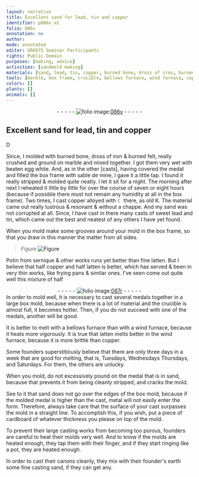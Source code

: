 ```yaml
---
layout: narrative
title: Excellent sand for lead, tin and copper
identifier: p086v_a1
folio: 086v
annotation: no
author:
mode: annotated
editor: GR8975 Seminar Participants
rights: Public Domain
purposes: [making, advice]
activities: [sandmold making]
materials: [sand, lead, tin, copper, burned bone, dross of iron, burned felt, egg white, sable de mine, ☾, K, Potin, sernique, latten, box mold, canons]
tools: [marble, box frame, crucible, bellows furnace, wind furnace, copper, box mold]
colors: []
plants: []
animals: []
---
```


 <div class="folio" align="center">- - - - - <a href="http://gallica.bnf.fr/ark:/12148/btv1b10500001g/f178.image" target="_blank"><img src="https://cu-mkp.github.io/GR8975-edition/assets/photo-icon.png" alt="folio image: " style="display:inline-block; margin-bottom:-3px;"/>086v</a> - - - - - </div> <span class="activity"></span> 

## Excellent <span class="material">sand</span> for <span class="material">lead</span>, <span class="material">tin</span> and <span class="material">copper</span>

 
 D 
 
  Since, I molded with <span class="material">burned bone</span>, <span class="material">dross of iron</span> & <span class="material">burned felt</span>, really crushed and ground on <span class="tool">marble</span> and mixed together. I got them very wet with beaten <span class="material">egg white</span>. And, as in the other [casts], having covered the medal and filled the box frame with <span class="material">sable de mine</span>, I gave it a little tap. I found it really stripped & molded quite neatly. I let it sit for a night. The morning after next I reheated it little by little for over the course of seven or eight hours (because if possible there must not remain any humidity at all in the box frame). Two times, I cast <span class="material">copper</span> alloyed with <span class="material">☾</span> there, as old <span class="material">K</span>. The material came out really lustrous & resonant & without a chappe. And my <span class="material">sand</span> was not corrupted at all. Since, I have cast in there many casts of sweet <span class="material">lead</span> and <span class="material">tin</span>, which came out the best and neatest of any others I have yet found. 
 
  When you mold make some grooves around your mold in the <span class="tool">box frame</span>, so that you draw in this manner the matter from all sides. 
 
> *Figure*
> <a href="https://drive.google.com/open?id=0B9-oNrvWdlO5dWFuOW9Db1ZjZFk" target="_blank"><img src="https://cu-mkp.github.io/GR8975-edition/assets/photo-icon.png" alt="Figure" style="display:inline-block; margin-bottom:-3px;"/></a>
 
  <span class="material">Potin</span> from <span class="material">sernique</span> & other works runs yet better than fine <span class="material">latten</span>. But I believe that half <span class="material">copper</span> and half <span class="material">latten</span> is better, which has served & been in very thin works, like frying pans & similar ones. I've seen come out quite well this mixture of half 
 <div class="folio" align="center">- - - - - <a href="http://gallica.bnf.fr/ark:/12148/btv1b10500001g/f179.image" target="_blank"><img src="https://cu-mkp.github.io/GR8975-edition/assets/photo-icon.png" alt="folio image: " style="display:inline-block; margin-bottom:-3px;"/>087r</a> - - - - - </div> 
  In order to mold well, it is necessary to cast several medals together in a large <span class="material">box mold</span>, because when there is a lot of material and the <span class="tool">crucible</span> is almost full, it becomes hotter. Then, if you do not succeed with one of the medals, another will be good. 
 
  It is better to melt with a <span class="tool">bellows furnace</span> than with a <span class="tool">wind furnace</span>, because it heats more vigorously. It is true that <span class="material">latten</span> melts better in the <span class="tool">wind furnace</span>, because it is more brittle than <span class="tool">copper</span>. 
 
  Some founders superstitiously believe that there are only three days in a week that are good for melting, that is, Tuesdays, Wednesdays Thursdays, and Saturdays. For them, the others are unlucky. 
 
  When you mold, do not excessively pound on the medal that is in <span class="material">sand</span>, because that prevents it from being cleanly stripped, and cracks the mold. 
 
  See to it that <span class="material">sand</span> does not go over the edges of the <span class="tool">box mold</span>, because if the molded medal is higher than the cast, metal will not easily enter the form. Therefore, always take care that the surface of your cast surpasses the mold in a straight line. To accomplish this, if you wish, put a piece of cardboard of whatever thickness you please on top of the mold. 
 
  To prevent their large casting works from becoming too porous, founders are careful to heat their molds very well. And to know if the molds are heated enough, they tap them with their finger, and if they start ringing like a pot, they are heated enough. 
 
  In order to cast their <span class="material">canons</span> cleanly, they mix with their founder's earth some fine casting <span class="material">sand</span>, if they can get any. 
 